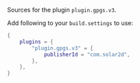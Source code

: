 Sources for the plugin `plugin.gpgs.v3`.

Add following to your `build.settings` to use:
```lua
{
    plugins = {
        "plugin.gpgs.v3" = {
            publisherId = "com.solar2d",
        },
    },
}
```
